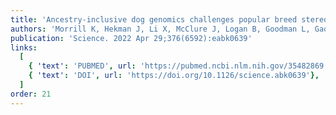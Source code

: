 ```yaml
---
title: 'Ancestry-inclusive dog genomics challenges popular breed stereotypes'
authors: 'Morrill K, Hekman J, Li X, McClure J, Logan B, Goodman L, Gao M, Dong Y, Alonso M, Carmichael E, Snyder-Mackler N, Alonso J, Noh HJ, Johnson J, Koltookian M, Lieu C, Megquier K, Swofford R, Turner-Maier J, White ME, Weng Z, Colubri A, Genereux DP, Lord KA, Karlsson EK'
publication: 'Science. 2022 Apr 29;376(6592):eabk0639'
links:
  [
    { 'text': 'PUBMED', url: 'https://pubmed.ncbi.nlm.nih.gov/35482869'},
    { 'text': 'DOI', url: 'https://doi.org/10.1126/science.abk0639'},
  ]
order: 21
---
```

